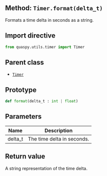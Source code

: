## Method: <code>Timer.format(delta_t)</code>
Formats a time delta in seconds as a string.

## Import directive
```python
from quaspy.utils.timer import Timer
```

## Parent class
- [<code>Timer</code>](../Timer.md)

## Prototype
```python
def format(delta_t : int | float)
```

## Parameters
| <b>Name</b> | <b>Description</b> |
| ----------- | ------------------ |
| delta_t | The time delta in seconds. |

## Return value
A string representation of the time delta.


